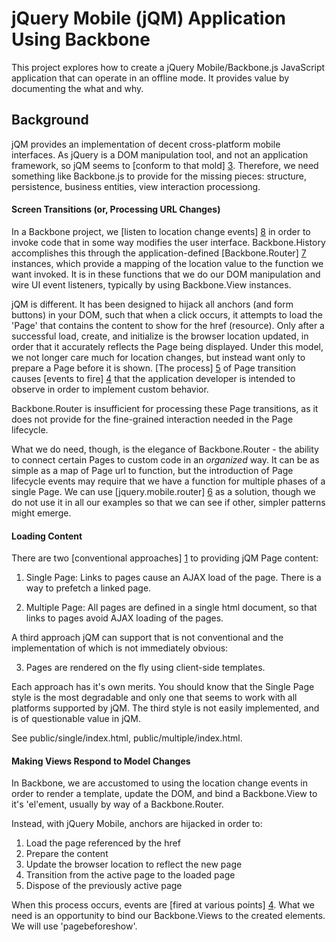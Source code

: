 jQuery Mobile (jQM) Application Using Backbone
==============================================

This project explores how to create a jQuery Mobile/Backbone.js JavaScript
application that can operate in an offline mode. It provides value by
documenting the what and why.

Background
----------

jQM provides an implementation of decent cross-platform mobile interfaces.  As
jQuery is a DOM manipulation tool, and not an application framework, so jQM
seems to [conform to that mold] [3]. Therefore, we need something like
Backbone.js to provide for the missing pieces: structure, persistence, business
entities, view interaction processiong.

<h4>Screen Transitions (or, Processing URL Changes)</h4>

In a Backbone project, we [listen to location change events] [8] in order to
invoke code that in some way modifies the user interface. Backbone.History
accomplishes this through the application-defined [Backbone.Router] [7]
instances, which provide a mapping of the location value to the function we
want invoked. It is in these functions that we do our DOM manipulation and wire
UI event listeners, typically by using Backbone.View instances.

jQM is different. It has been designed to hijack all anchors (and form buttons)
in your DOM, such that when a click occurs, it attempts to load the 'Page' that
contains the content to show for the href (resource). Only after a successful
load, create, and initialize is the browser location updated, in order that it
accurately reflects the Page being displayed. Under this model, we not longer
care much for location changes, but instead want only to prepare a Page before
it is shown. [The process] [5] of Page transition causes [events to fire] [4]
that the application developer is intended to observe in order to implement
custom behavior.

Backbone.Router is insufficient for processing these Page transitions, as it
does not provide for the fine-grained interaction needed in the Page lifecycle.

What we do need, though, is the elegance of Backbone.Router - the ability to
connect certain Pages to custom code in an <em>organized</em> way. It can be as
simple as a map of Page url to function, but the introduction of Page lifecycle
events may require that we have a function for multiple phases of a single
Page. We can use [jquery.mobile.router] [6] as a solution, though we do not use
it in all our examples so that we can see if other, simpler patterns might
emerge.

<h4>Loading Content</h4>

There are two [conventional approaches] [1] to providing jQM Page content:

  1. Single Page: Links to pages cause an AJAX load of the page. There is a way
     to prefetch a linked page.

  2. Multiple Page: All pages are defined in a single html document, so that
     links to pages avoid AJAX loading of the pages.

A third approach jQM can support that is not conventional and the
implementation of which is not immediately obvious:

  3. Pages are rendered on the fly using client-side templates.

Each approach has it's own merits. You should know that the Single Page style
is the most degradable and only one that seems to work with all platforms
supported by jQM. The third style is not easily implemented, and is of
questionable value in jQM.

See public/single/index.html, public/multiple/index.html.

<h4>Making Views Respond to Model Changes</h4>

In Backbone, we are accustomed to using the location change events in order to
render a template, update the DOM, and bind a Backbone.View to it's 'el'ement,
usually by way of a Backbone.Router.

Instead, with jQuery Mobile, anchors are hijacked in order to:

 1. Load the page referenced by the href
 2. Prepare the content
 3. Update the browser location to reflect the new page
 4. Transition from the active page to the loaded page
 5. Dispose of the previously active page

When this process occurs, events are [fired at various points] [4]. What we
need is an opportunity to bind our Backbone.Views to the created elements.  We
will use 'pagebeforeshow'.


[1]: http://jquerymobile.com/demos/1.0/docs/pages/page-anatomy.html "jQM Page Anatomy"
[2]: http://jquerymobile.com/demos/1.0/docs/about/features.html "jQM Features"
[3]: http://jquerymobile.com/demos/1.0/docs/about/intro.html "jQM Overview"
[4]: http://jquerymobile.com/demos/1.0/docs/api/events.html "jQM Events"
[5]: http://jquerymobile.com/demos/1.0/docs/pages/index.html "jQM Pages"
[6]: https://github.com/azicchetti/jquerymobile-router "jQM Router"
[7]: http://documentcloud.github.com/backbone/#Router "Backbone.Router"
[8]: http://documentcloud.github.com/backbone/#History "Backbone.History"
